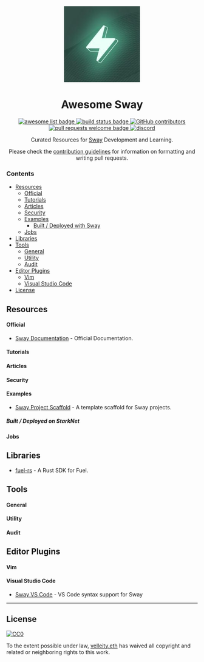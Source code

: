 <div align="center">
  <img alt="sway logo" src="./assets/sway.jpeg" width="200" >
  <h1 align="center">Awesome Sway</h1>
  <p align="center">
    <a href="https://github.com/sindresorhus/awesome">
      <img alt="awesome list badge" src="https://cdn.rawgit.com/sindresorhus/awesome/d7305f38d29fed78fa85652e3a63e154dd8e8829/media/badge.svg">
    </a>
    <a href="#buildstatus">
      <img alt="build status badge" src="https://github.com/a5f9t4/awesome-sway/workflows/CI/badge.svg">
    </a>
    <a href="https://github.com/a5f9t4/awesome-sway/graphs/contributors">
      <img alt="GitHub contributors" src="https://img.shields.io/github/contributors/a5f9t4/awesome-sway">
    </a>
    <a href="http://makeapullrequest.com">
      <img alt="pull requests welcome badge" src="https://img.shields.io/badge/PRs-welcome-brightgreen.svg?style=flat">
    </a>
    <a href="https://discord.gg/xfpK4Pe">
      <img alt="discord" src="https://img.shields.io/badge/chat%20on-discord-orange?&logo=discord&logoColor=ffffff&color=7389D8&labelColor=6A7EC2">
    </a>
  </p>

  <p align="center">Curated Resources for <a href="https://github.com/FuelLabs/sway">Sway</a> Development and Learning.</p>
  <p align="center">Please check the <a href="CONTRIBUTING.md">contribution guidelines</a> for information on formatting and writing pull requests.</p>

</div>

### Contents

- [Resources](#resources)
    - [Official](#official)
    - [Tutorials](#tutorials)
    - [Articles](#articles)
    - [Security](#security)
    - [Examples](#examples)
      - [Built / Deployed with Sway](#built--deployed-with-sway)
    - [Jobs](#jobs)
- [Libraries](#libraries)
- [Tools](#tools)
    - [General](#general)
    - [Utility](#utility)
    - [Audit](#audit)
- [Editor Plugins](#editor-plugins)
    - [Vim](#vim)
    - [Visual Studio Code](#visual-studio-code)
- [License](#license)

## Resources

#### Official

- [Sway Documentation](https://fuellabs.github.io/sway/latest/index.html) -
  Official Documentation.

#### Tutorials

#### Articles

#### Security

#### Examples

- [Sway Project Scaffold](https://github.com/a5f9t4/crib) - A template scaffold for Sway projects.

##### Built / Deployed on StarkNet

#### Jobs


## Libraries

- [fuel-rs](https://github.com/FuelLabs/fuels-rs) - A Rust SDK for Fuel.

## Tools

#### General

#### Utility

#### Audit

## Editor Plugins

#### Vim


#### Visual Studio Code

- [Sway VS Code](https://marketplace.visualstudio.com/items?itemName=FuelLabs.sway-vscode-plugin) -
  VS Code syntax support for Sway

---

## License

[![CC0](https://mirrors.creativecommons.org/presskit/buttons/88x31/svg/cc-zero.svg)](https://creativecommons.org/publicdomain/zero/1.0/)

To the extent possible under law,
[velleity.eth](https://github.com/a5f9t4) has waived all copyright
and related or neighboring rights to this work.
